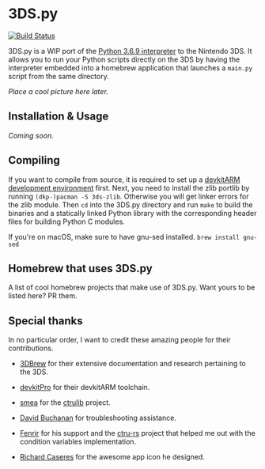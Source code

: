 # 3DS.py

[![Build Status](https://travis-ci.org/vbe0201/3DS.py.svg?branch=master)](https://travis-ci.org/vbe0201/3DS.py)

3DS.py is a WIP port of the [Python 3.6.9 interpreter][cpython] to the Nintendo 3DS.
It allows you to run your Python scripts directly on the 3DS by having the interpreter
embedded into a homebrew application that launches a `main.py` script from the same
directory.

_Place a cool picture here later._

## Installation & Usage

_Coming soon._

## Compiling

If you want to compile from source, it is required to set up a
[devkitARM development environment][devkitarm] first. Next, you need to
install the zlib portlib by running `(dkp-)pacman -S 3ds-zlib`. Otherwise
you will get linker errors for the zlib module. Then `cd` into the 3DS.py
directory and run `make` to build the binaries and a statically linked Python
library with the corresponding header files for building Python C modules.

If you're on macOS, make sure to have gnu-sed installed. `brew install gnu-sed`

## Homebrew that uses 3DS.py

A list of cool homebrew projects that make use of 3DS.py.
Want yours to be listed here? PR them.

## Special thanks

In no particular order, I want to credit these amazing people for
their contributions.

* [3DBrew][3dbrew] for their extensive documentation and research pertaining
to the 3DS.

* [devkitPro][devkitpro] for their devkitARM toolchain.

* [smea][smealum] for the [ctrulib][ctrulib] project.

* [David Buchanan][david buchanan] for troubleshooting assistance.

* [Fenrir][fenrirwolf] for his support and the [ctru-rs][ctru-rs] project
that helped me out with the condition variables implementation.

* [Richard Caseres][richardbmx] for the awesome app icon he designed.

[cpython]: https://github.com/python/cpython/tree/3.6
[devkitarm]: https://www.3dbrew.org/wiki/Setting_up_Development_Environment
[3dbrew]: https://www.3dbrew.org
[devkitpro]: https://devkitpro.org
[smealum]: https://github.com/smealum
[ctrulib]: https://github.com/smealum/ctrulib
[david buchanan]: https://github.com/DavidBuchanan314
[fenrirwolf]: https://github.com/FenrirWolf
[ctru-rs]: https://github.com/rust3ds/ctru-rs
[richardbmx]: https://github.com/richardbmx
